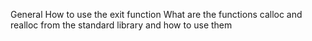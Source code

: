  General
How to use the exit function
What are the functions calloc and realloc from the standard library and how to use them 
